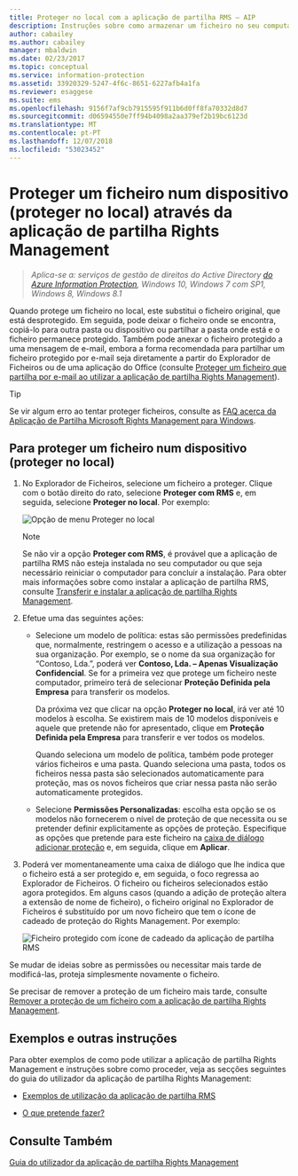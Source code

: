 ```yaml
---
title: Proteger no local com a aplicação de partilha RMS – AIP
description: Instruções sobre como armazenar um ficheiro no seu computador, num servidor ou noutro dispositivo de armazenamento com segurança.
author: cabailey
ms.author: cabailey
manager: mbaldwin
ms.date: 02/23/2017
ms.topic: conceptual
ms.service: information-protection
ms.assetid: 33920329-5247-4f6c-8651-6227afb4a1fa
ms.reviewer: esaggese
ms.suite: ems
ms.openlocfilehash: 9156f7af9cb7915595f911b6d0ff8fa70332d8d7
ms.sourcegitcommit: d06594550e7ff94b4098a2aa379ef2b19bc6123d
ms.translationtype: MT
ms.contentlocale: pt-PT
ms.lasthandoff: 12/07/2018
ms.locfileid: "53023452"
---
```

# <a name="protect-a-file-on-a-device-protect-in-place-by-using-the-rights-management-sharing-application"></a>Proteger um ficheiro num dispositivo (proteger no local) através da aplicação de partilha Rights Management

>*Aplica-se a: serviços de gestão de direitos do Active Directory [do Azure Information Protection](https://azure.microsoft.com/pricing/details/information-protection), Windows 10, Windows 7 com SP1, Windows 8, Windows 8.1*

Quando protege um ficheiro no local, este substitui o ficheiro original, que está desprotegido. Em seguida, pode deixar o ficheiro onde se encontra, copiá-lo para outra pasta ou dispositivo ou partilhar a pasta onde está e o ficheiro permanece protegido. Também pode anexar o ficheiro protegido a uma mensagem de e-mail, embora a forma recomendada para partilhar um ficheiro protegido por e-mail seja diretamente a partir do Explorador de Ficheiros ou de uma aplicação do Office (consulte [Proteger um ficheiro que partilha por e-mail ao utilizar a aplicação de partilha Rights Management](sharing-app-protect-by-email.md)).

> [!TIP]
> Se vir algum erro ao tentar proteger ficheiros, consulte as [FAQ acerca da Aplicação de Partilha Microsoft Rights Management para Windows](https://go.microsoft.com/fwlink/?LinkId=303971).

## <a name="to-protect-a-file-on-a-device-protect-in-place"></a>Para proteger um ficheiro num dispositivo (proteger no local)

1.  No Explorador de Ficheiros, selecione um ficheiro a proteger. Clique com o botão direito do rato, selecione **Proteger com RMS** e, em seguida, selecione **Proteger no local**. Por exemplo:

    ![Opção de menu Proteger no local](../media/ADRMS_MSRMSApp_SP_CompanyDefined.png)

    > [!NOTE]
    > Se não vir a opção **Proteger com RMS**, é provável que a aplicação de partilha RMS não esteja instalada no seu computador ou que seja necessário reiniciar o computador para concluir a instalação. Para obter mais informações sobre como instalar a aplicação de partilha RMS, consulte [Transferir e instalar a aplicação de partilha Rights Management](install-sharing-app.md).

2.  Efetue uma das seguintes ações:

    -   Selecione um modelo de política: estas são permissões predefinidas que, normalmente, restringem o acesso e a utilização a pessoas na sua organização. Por exemplo, se o nome da sua organização for “Contoso, Lda.”, poderá ver **Contoso, Lda. – Apenas Visualização Confidencial**. Se for a primeira vez que protege um ficheiro neste computador, primeiro terá de selecionar **Proteção Definida pela Empresa** para transferir os modelos.

        Da próxima vez que clicar na opção **Proteger no local**, irá ver até 10 modelos à escolha. Se existirem mais de 10 modelos disponíveis e aquele que pretende não for apresentado, clique em **Proteção Definida pela Empresa** para transferir e ver todos os modelos.

        Quando seleciona um modelo de política, também pode proteger vários ficheiros e uma pasta. Quando seleciona uma pasta, todos os ficheiros nessa pasta são selecionados automaticamente para proteção, mas os novos ficheiros que criar nessa pasta não serão automaticamente protegidos.

    -   Selecione **Permissões Personalizadas**: escolha esta opção se os modelos não fornecerem o nível de proteção de que necessita ou se pretender definir explicitamente as opções de proteção. Especifique as opções que pretende para este ficheiro na [caixa de diálogo adicionar proteção](sharing-app-dialog-box.md) e, em seguida, clique em **Aplicar**.

3.  Poderá ver momentaneamente uma caixa de diálogo que lhe indica que o ficheiro está a ser protegido e, em seguida, o foco regressa ao Explorador de Ficheiros. O ficheiro ou ficheiros selecionados estão agora protegidos. Em alguns casos (quando a adição de proteção altera a extensão de nome de ficheiro), o ficheiro original no Explorador de Ficheiros é substituído por um novo ficheiro que tem o ícone de cadeado de proteção do Rights Management. Por exemplo:

    ![Ficheiro protegido com ícone de cadeado da aplicação de partilha RMS](../media/ADRMS_MSRMSApp_Pfile.png)

Se mudar de ideias sobre as permissões ou necessitar mais tarde de modificá-las, proteja simplesmente novamente o ficheiro.

Se precisar de remover a proteção de um ficheiro mais tarde, consulte [Remover a proteção de um ficheiro com a aplicação de partilha Rights Management](sharing-app-remove-protection.md).

## <a name="examples-and-other-instructions"></a>Exemplos e outras instruções
Para obter exemplos de como pode utilizar a aplicação de partilha Rights Management e instruções sobre como proceder, veja as secções seguintes do guia do utilizador da aplicação de partilha Rights Management:

-   [Exemplos de utilização da aplicação de partilha RMS](sharing-app-user-guide.md#examples-for-using-the-rms-sharing-application)

-   [O que pretende fazer?](sharing-app-user-guide.md#what-do-you-want-to-do)

## <a name="see-also"></a>Consulte Também
[Guia do utilizador da aplicação de partilha Rights Management](sharing-app-user-guide.md)
